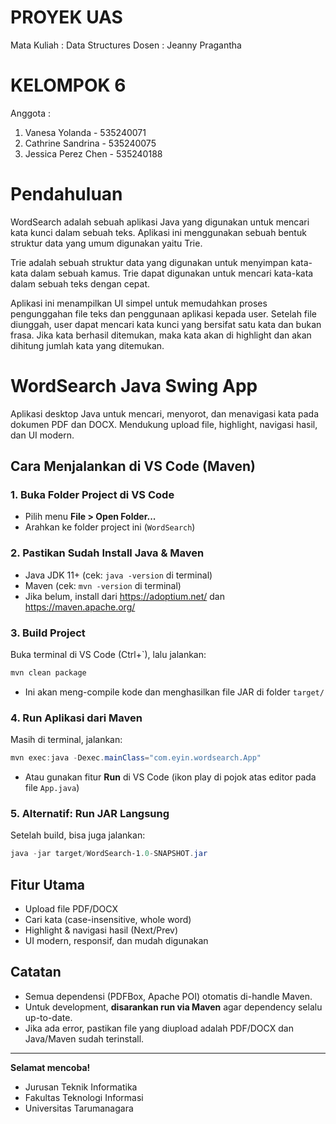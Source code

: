 # PROYEK UAS

Mata Kuliah : Data Structures
Dosen : Jeanny Pragantha

# KELOMPOK 6
Anggota :
1. Vanesa Yolanda - 535240071
2. Cathrine Sandrina - 535240075
3. Jessica Perez Chen - 535240188

# Pendahuluan
WordSearch adalah sebuah aplikasi Java yang digunakan untuk mencari
kata kunci dalam sebuah teks. Aplikasi ini menggunakan sebuah bentuk
struktur data yang umum digunakan yaitu Trie.

Trie adalah sebuah struktur data yang digunakan untuk menyimpan
kata-kata dalam sebuah kamus. Trie dapat digunakan untuk mencari
kata-kata dalam sebuah teks dengan cepat.

Aplikasi ini menampilkan UI simpel untuk memudahkan proses pengunggahan
file teks dan penggunaan aplikasi kepada user. Setelah file diunggah, user
dapat mencari kata kunci yang bersifat satu kata dan bukan frasa. Jika
kata berhasil ditemukan, maka kata akan di highlight dan akan dihitung jumlah
kata yang ditemukan.

# WordSearch Java Swing App

Aplikasi desktop Java untuk mencari, menyorot, dan menavigasi kata pada dokumen PDF dan DOCX. Mendukung upload file, highlight, navigasi hasil, dan UI modern.

## Cara Menjalankan di VS Code (Maven)

### 1. Buka Folder Project di VS Code
- Pilih menu **File > Open Folder...**
- Arahkan ke folder project ini (`WordSearch`)

### 2. Pastikan Sudah Install Java & Maven
- Java JDK 11+ (cek: `java -version` di terminal)
- Maven (cek: `mvn -version` di terminal)
- Jika belum, install dari https://adoptium.net/ dan https://maven.apache.org/

### 3. Build Project
Buka terminal di VS Code (Ctrl+`), lalu jalankan:
```powershell
mvn clean package
```
- Ini akan meng-compile kode dan menghasilkan file JAR di folder `target/`

### 4. Run Aplikasi dari Maven
Masih di terminal, jalankan:
```powershell
mvn exec:java -Dexec.mainClass="com.eyin.wordsearch.App"
```
- Atau gunakan fitur **Run** di VS Code (ikon play di pojok atas editor pada file `App.java`)

### 5. Alternatif: Run JAR Langsung
Setelah build, bisa juga jalankan:
```powershell
java -jar target/WordSearch-1.0-SNAPSHOT.jar
```

## Fitur Utama
- Upload file PDF/DOCX
- Cari kata (case-insensitive, whole word)
- Highlight & navigasi hasil (Next/Prev)
- UI modern, responsif, dan mudah digunakan

## Catatan
- Semua dependensi (PDFBox, Apache POI) otomatis di-handle Maven.
- Untuk development, **disarankan run via Maven** agar dependency selalu up-to-date.
- Jika ada error, pastikan file yang diupload adalah PDF/DOCX dan Java/Maven sudah terinstall.

---

**Selamat mencoba!**

- Jurusan Teknik Informatika
- Fakultas Teknologi Informasi
- Universitas Tarumanagara
